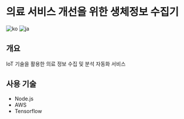 
# 의료 서비스 개선을 위한 생체정보 수집기
![ko](https://img.shields.io/badge/lang-ko-red.svg)
![ja](https://img.shields.io/badge/lang-ja-blue.svg)

## 개요
IoT 기술을 활용한 의료 정보 수집 및 분석 자동화 서비스

## 사용 기술
- Node.js
- AWS 
- Tensorflow

